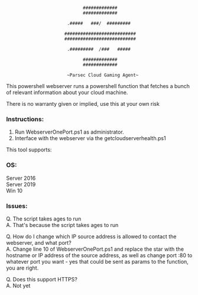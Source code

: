                                  #############                                 
                                 #############                                 
                                                                               
                           .#####   ###/  #########                            
                                                                               
                          ###########################                          
                          ###########################                          
                                                                               
                           .#########  /###   #####                            
                                                                               
                                 #############                                 
                                 #############                                 
                                       
                           ~Parsec Cloud Gaming Agent~

This powershell webserver runs a powershell function that fetches a bunch of relevant information
about your cloud machine.    

There is no warranty given or implied, use this at your own risk 


### Instructions:                    
1. Run WebserverOnePort.ps1 as administrator.
2. Interface with the webserver via the getcloudserverhealth.ps1


This tool supports:

### OS:
Server 2016  
Server 2019  
Win 10
 

### Issues:
Q. The script takes ages to run  
A. That's because the script takes ages to run 

Q. How do I change which IP source address is allowed to contact the webserver, and what port?  
A. Change line 10 of WebserverOnePort.ps1 and replace the star with the hostname or IP address of the source address, as well as change port :80 to whatever port you want - yes that could be sent as params to the function, you are right.

Q. Does this support HTTPS?  
A. Not yet
